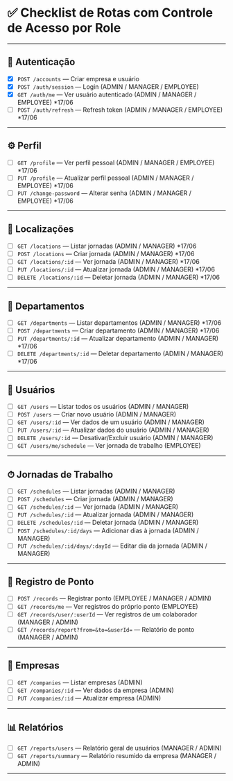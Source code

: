 # ✅ Checklist de Rotas com Controle de Acesso por Role

---

## 🔐 Autenticação

- [x] `POST /accounts` — Criar empresa e usuário
- [x] `POST /auth/session` — Login (ADMIN / MANAGER / EMPLOYEE)
- [x] `GET /auth/me` — Ver usuário autenticado (ADMIN / MANAGER / EMPLOYEE) \*17/06
- [ ] `POST /auth/refresh` — Refresh token (ADMIN / MANAGER / EMPLOYEE) \*17/06

---

## ⚙️ Perfil

- [ ] `GET /profile` — Ver perfil pessoal (ADMIN / MANAGER / EMPLOYEE) \*17/06
- [ ] `PUT /profile` — Atualizar perfil pessoal (ADMIN / MANAGER / EMPLOYEE) \*17/06
- [ ] `PUT /change-password` — Alterar senha (ADMIN / MANAGER / EMPLOYEE) \*17/06

---

## 📍 Localizações

- [ ] `GET /locations` — Listar jornadas (ADMIN / MANAGER) \*17/06
- [ ] `POST /locations` — Criar jornada (ADMIN / MANAGER) \*17/06
- [ ] `GET /locations/:id` — Ver jornada (ADMIN / MANAGER) \*17/06
- [ ] `PUT /locations/:id` — Atualizar jornada (ADMIN / MANAGER) \*17/06
- [ ] `DELETE /locations/:id` — Deletar jornada (ADMIN / MANAGER) \*17/06

---

## 🏬 Departamentos

- [ ] `GET /departments` — Listar departamentos (ADMIN / MANAGER) \*17/06
- [ ] `POST /departments` — Criar departamento (ADMIN / MANAGER) \*17/06
- [ ] `PUT /departments/:id` — Atualizar departamento (ADMIN / MANAGER) \*17/06
- [ ] `DELETE /departments/:id` — Deletar departamento (ADMIN / MANAGER) \*17/06

---

## 👤 Usuários

- [ ] `GET /users` — Listar todos os usuários (ADMIN / MANAGER)
- [ ] `POST /users` — Criar novo usuário (ADMIN / MANAGER)
- [ ] `GET /users/:id` — Ver dados de um usuário (ADMIN / MANAGER)
- [ ] `PUT /users/:id` — Atualizar dados do usuário (ADMIN / MANAGER)
- [ ] `DELETE /users/:id` — Desativar/Excluir usuário (ADMIN / MANAGER)
- [ ] `GET /users/me/schedule` — Ver jornada de trabalho (EMPLOYEE)

---

## ⏱ Jornadas de Trabalho

- [ ] `GET /schedules` — Listar jornadas (ADMIN / MANAGER)
- [ ] `POST /schedules` — Criar jornada (ADMIN / MANAGER)
- [ ] `GET /schedules/:id` — Ver jornada (ADMIN / MANAGER)
- [ ] `PUT /schedules/:id` — Atualizar jornada (ADMIN / MANAGER)
- [ ] `DELETE /schedules/:id` — Deletar jornada (ADMIN / MANAGER)
- [ ] `POST /schedules/:id/days` — Adicionar dias à jornada (ADMIN / MANAGER)
- [ ] `PUT /schedules/:id/days/:dayId` — Editar dia da jornada (ADMIN / MANAGER)

---

## 📸 Registro de Ponto

- [ ] `POST /records` — Registrar ponto (EMPLOYEE / MANAGER / ADMIN)
- [ ] `GET /records/me` — Ver registros do próprio ponto (EMPLOYEE)
- [ ] `GET /records/user/:userId` — Ver registros de um colaborador (MANAGER / ADMIN)
- [ ] `GET /records/report?from=&to=&userId=` — Relatório de ponto (MANAGER / ADMIN)

---

## 🏢 Empresas

- [ ] `GET /companies` — Listar empresas (ADMIN)
- [ ] `GET /companies/:id` — Ver dados da empresa (ADMIN)
- [ ] `PUT /companies/:id` — Atualizar empresa (ADMIN)

---

## 📊 Relatórios

- [ ] `GET /reports/users` — Relatório geral de usuários (MANAGER / ADMIN)
- [ ] `GET /reports/summary` — Relatório resumido da empresa (MANAGER / ADMIN)

---
